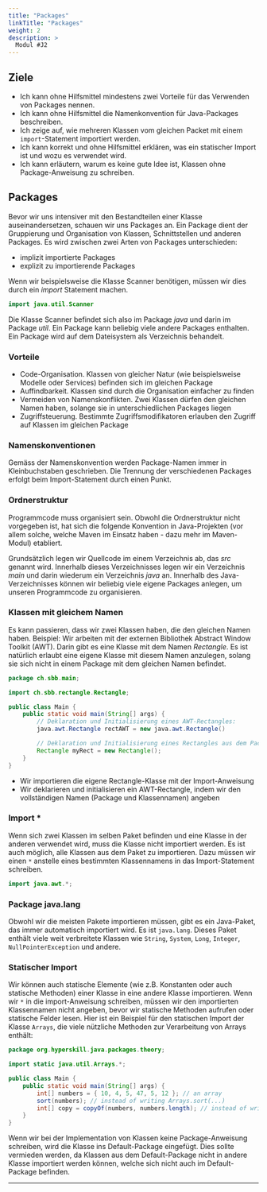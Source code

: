 ```yaml
---
title: "Packages"
linkTitle: "Packages"
weight: 2
description: >
  Modul #J2
---
```


## Ziele
* Ich kann ohne Hilfsmittel mindestens zwei Vorteile für das Verwenden von Packages nennen.
* Ich kann ohne Hilfsmittel die Namenkonvention für Java-Packages beschreiben.
* Ich zeige auf, wie mehreren Klassen vom gleichen Packet mit einem `import`-Statement importiert werden.
* Ich kann korrekt und ohne Hilfsmittel erklären, was ein statischer Import ist und wozu es verwendet wird.
* Ich kann erläutern, warum es keine gute Idee ist, Klassen ohne Package-Anweisung zu schreiben.

## Packages
Bevor wir uns intensiver mit den Bestandteilen einer Klasse auseinandersetzen, schauen wir uns Packages an.
Ein Package dient der Gruppierung und Organisation von Klassen, Schnittstellen und anderen Packages.
Es wird zwischen zwei Arten von Packages unterschieden:
* implizit importierte Packages
* explizit zu importierende Packages

Wenn wir beispielsweise die Klasse Scanner benötigen, müssen wir dies durch ein _import_ Statement machen.
```java
import java.util.Scanner
```
Die Klasse Scanner befindet sich also im Package _java_ und darin im Package _util_.
Ein Package kann beliebig viele andere Packages enthalten. Ein Package wird auf dem Dateisystem als Verzeichnis behandelt.

### Vorteile
* Code-Organisation. Klassen von gleicher Natur (wie beispielsweise Modelle oder Services) befinden sich im gleichen Package
* Auffindbarkeit. Klassen sind durch die Organisation einfacher zu finden
* Vermeiden von Namenskonflikten. Zwei Klassen dürfen den gleichen Namen haben, solange sie in unterschiedlichen Packages liegen
* Zugriffsteuerung. Bestimmte Zugriffsmodifikatoren erlauben den Zugriff auf Klassen im gleichen Package

### Namenskonventionen
Gemäss der Namenskonvention werden Package-Namen immer in Kleinbuchstaben geschrieben.
Die Trennung der verschiedenen Packages erfolgt beim Import-Statement durch einen Punkt.

### Ordnerstruktur
Programmcode muss organisiert sein. Obwohl die Ordnerstruktur nicht vorgegeben ist, hat sich die folgende Konvention in Java-Projekten (vor allem solche, welche Maven im Einsatz haben - dazu mehr im Maven-Modul) etabliert.

Grundsätzlich legen wir Quellcode im einem Verzeichnis ab, das _src_ genannt wird.
Innerhalb dieses Verzeichnisses legen wir ein Verzeichnis _main_ und darin wiederum ein Verzeichnis _java_ an. Innerhalb des Java-Verzeichnisses können wir beliebig viele eigene Packages anlegen, um unseren Programmcode zu organisieren.

### Klassen mit gleichem Namen
Es kann passieren, dass wir zwei Klassen haben, die den gleichen Namen haben. Beispiel: Wir arbeiten mit der externen Bibliothek Abstract Window Toolkit (AWT). Darin gibt es eine Klasse mit dem Namen _Rectangle_. Es ist natürlich erlaubt eine eigene Klasse mit diesem Namen anzulegen, solang sie sich nicht in einem Package mit dem gleichen Namen befindet.
```java
package ch.sbb.main;

import ch.sbb.rectangle.Rectangle;

public class Main {
    public static void main(String[] args) {
        // Deklaration und Initialisierung eines AWT-Rectangles:
        java.awt.Rectangle rectAWT = new java.awt.Rectangle()

        // Deklaration und Initialisierung eines Rectangles aus dem Package ch.sbb.rectangle:
        Rectangle myRect = new Rectangle();
    }
}
```
* Wir importieren die eigene Rectangle-Klasse mit der Import-Anweisung
* Wir deklarieren und initialisieren ein AWT-Rectangle, indem wir den vollständigen Namen (Package und Klassennamen) angeben

### Import *
Wenn sich zwei Klassen im selben Paket befinden und eine Klasse in der anderen verwendet wird, muss die Klasse nicht importiert werden.
Es ist auch möglich, alle Klassen aus dem Paket zu importieren. Dazu müssen wir einen `*` anstelle eines bestimmten Klassennamens in das Import-Statement schreiben.
```java
import java.awt.*;
```

### Package java.lang
Obwohl wir die meisten Pakete importieren müssen, gibt es ein Java-Paket, das immer automatisch importiert wird. Es ist `java.lang`. Dieses Paket enthält viele weit verbreitete Klassen wie `String`, `System`, `Long`, `Integer`, `NullPointerException` und andere.

### Statischer Import
Wir können auch statische Elemente (wie z.B. Konstanten oder auch statische Methoden) einer Klasse in eine andere Klasse importieren. Wenn wir `*` in die import-Anweisung schreiben, müssen wir den importierten Klassennamen nicht angeben, bevor wir statische Methoden aufrufen oder statische Felder lesen.
Hier ist ein Beispiel für den statischen Import der Klasse `Arrays`, die viele nützliche Methoden zur Verarbeitung von Arrays enthält:
```java
package org.hyperskill.java.packages.theory;

import static java.util.Arrays.*;

public class Main {
    public static void main(String[] args) {
        int[] numbers = { 10, 4, 5, 47, 5, 12 }; // an array
        sort(numbers); // instead of writing Arrays.sort(...)
        int[] copy = copyOf(numbers, numbers.length); // instead of writing Arrays.copyOf(...)
    }
}
```
Wenn wir bei der Implementation von Klassen keine Package-Anweisung schreiben, wird die Klasse ins Default-Package eingefügt. Dies sollte vermieden werden, da Klassen aus dem Default-Package nicht in andere Klasse importiert werden können, welche sich nicht auch im Default-Package befinden.

---
